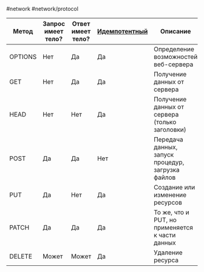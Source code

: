 #network #network/protocol 

| Метод   | Запрос имеет тело? | Ответ имеет тело? | [Идемпотентный](Идемпотентный%20запрос.md) | Описание                                          |
| ------- | ------------------ | ----------------- | ------------------------------------------ | ------------------------------------------------- |
| OPTIONS | Нет                | Да                | Да                                         | Определение возможностей веб-сервера              |
| GET     | Нет                | Да                | Да                                         | Получение данных от сервера                       |
| HEAD    | Нет                | Нет               | Да                                         | Получение данных от сервера (только заголовки)    |
| POST    | Да                 | Да                | Нет                                        | Передача данных, запуск процедур, загрузка файлов |
| PUT     | Да                 | Нет               | Да                                         | Создание или изменение ресурсов                   |
| PATCH   | Да                 | Да                | Да                                         | То же, что и PUT, но применяется к части данных   |
| DELETE  | Может              | Может             | Да                                         | Удаление ресурса                                  |
